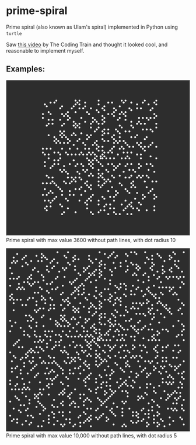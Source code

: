 # prime-spiral
Prime spiral (also known as Ulam's spiral) implemented in Python using `turtle`

Saw [this video](https://www.youtube.com/watch?v=a35KWEjRvc0) by The Coding Train and thought it looked cool, and reasonable to implement myself.

## Examples:
![Prime spiral with max value 3600 without path lines, with dot radius 10](./images/spiral.png)
Prime spiral with max value 3600 without path lines, with dot radius 10

![Prime spiral with max value 10,000 without path lines, with dot radius 5](./images/spiral2.png)
Prime spiral with max value 10,000 without path lines, with dot radius 5
